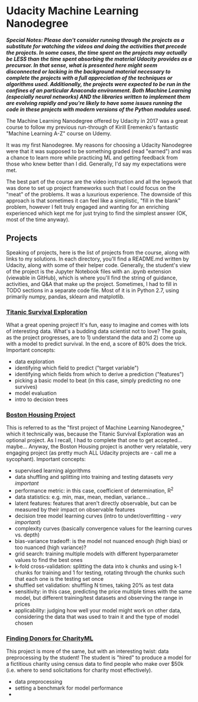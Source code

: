 # Udacity Machine Learning Nanodegree

_**Special Notes:  Please don't consider running through the projects as a substitute for watching the videos and doing the activities that precede the projects.  In some cases, the time spent on the projects may actually be LESS than the time spent absorbing the material Udacity provides as a precursor.  In that sense, what is presented here might seem disconnected or lacking in the background material necessary to complete the projects with a full appreciation of the techniques or algorithms used.  Additionally, the projects were expected to be run in the confines of an particular Anaconda environment.  Both Machine Learning (especially neural networks) AND the libraries written to implement them are evolving rapidly and you're likely to have some issues running the code in these projects with modern versions of the Python modules used.**_

The Machine Learning Nanodegree offered by Udacity in 2017 was a great course to follow my previous run-through of Kirill Eremenko's fantastic "Machine Learning A-Z" course on Udemy.

It was my first Nanodegree.  My reasons for choosing a Udacity Nanodegree were that it was supposed to be something graded (read "earned") and was a chance to learn more while practicing ML and getting feedback from those who knew better than I did.  Generally, I'd say my expectations were met.

The best part of the course are the video instruction and all the legwork that was done to set up project frameworks such that I could focus on the "meat" of the problems.  It was a luxurious experience.  The downside of this approach is that sometimes it can feel like a simplistic, "fill in the blank" problem, however I felt truly engaged and wanting for an enriching experienced which kept me for just trying to find the simplest answer (OK, most of the time anyway).

## Projects
Speaking of projects, here is the list of projects from the course, along with links to my solutions.  In each directory, you'll find a README.md written by Udacity, along with some of their helper code.  Generally, the student's view of the project is the Jupyter Notebook files with an .ipynb extension (viewable in GitHub), which is where you'll find the string of guidance, activities, and Q&A that make up the project.  Sometimes, I had to fill in TODO sections in a separate code file.  Most of it is in Python 2.7, using primarily numpy, pandas, sklearn and matplotlib.

### [Titanic Survival Exploration](./titanic_survival_exploration)
What a great opening project!  It's fun, easy to imagine and comes with lots of interesting data.  What's a budding data scientist not to love?  The goals, as the project progresses, are to 1) understand the data and 2) come up with a model to predict survival.  In the end, a score of 80% does the trick.
Important concepts:
 - data exploration
 - identifying which field to predict ("target variable")
 - identifying which fields from which to derive a prediction ("features")
 - picking a basic model to beat (in this case, simply predicting no one survives)
 - model evaluation
 - intro to decision trees

### [Boston Housing Project](./boston_housing)
This is referred to as the "first project of Machine Learning Nanodegree," which it technically was, because the Titanic Survival Exploration was an optional project.  As I recall, I had to complete that one to get accepted... maybe...  Anyway, the Boston Housing project is another very relatable, very engaging project (as pretty much ALL Udacity projects are - call me a sycophant).
Important concepts:
 - supervised learning algorithms
 - data shuffling and splitting into training and testing datasets *very important*
 - performance metric:  in this case, coefficient of determination, R<sup>2</sup>
 - data statistics: e.g. min, max, mean, median, variance...
 - latent features:  features that aren't directly observable, but can be measured by their impact on observable features
 - decision tree model learning curves (intro to under/overfitting - *very important*)
 - complexity curves (basically convergence values for the learning curves vs. depth)
 - bias-variance tradeoff:  is the model not nuanced enough (high bias) or too nuanced (high variance)?
 - grid search: training multiple models with different hyperparameter values to find the best ones
 - k-fold cross-validation:  splitting the data into k chunks and using k-1 chunks for training and 1 for testing, rotating through the chunks such that each one is the testing set once
 - shuffled set validation:  shuffling N times, taking 20% as test data
 - sensitivity:  in this case, predicting the price multiple times with the same model, but different training/test datasets and observing the range in prices
 - applicability:  judging how well your model might work on other data, considering the data that was used to train it and the type of model chosen

### [Finding Donors for CharityML](./finding_donors)
This project is more of the same, but with an interesting twist:  data preprocessing by the student!  The student is "hired" to produce a model for a fictitious charity using census data to find people who make over $50k (i.e. where to send solicitations for charity most effectively).
 - data preprocessing
 - setting a benchmark for model performance
 - 
 
